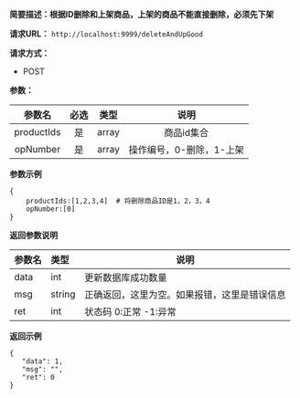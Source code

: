 **简要描述：根据ID删除和上架商品，上架的商品不能直接删除，必须先下架** 

**请求URL：** 
` http://localhost:9999/deleteAndUpGood `

**请求方式：**
- POST

**参数：** 

| 参数名 | 必选 | 类型 | 说明 |
| :----: | :----: | :----: |  :----: |
| productIds | 是 | array |商品id集合 |
| opNumber | 是 | array |操作编号，0-删除，1-上架 |


**参数示例**
``` 
{
    productIds:[1,2,3,4]  # 将删除商品ID是1，2，3，4
    opNumber:[0]
}
``` 


 **返回参数说明** 
 
|参数名|类型|说明|
|:-----  |:-----|----- |
|data| int|更新数据库成功数量|
|msg|string|正确返回，这里为空。如果报错，这里是错误信息|
|ret|int|状态码 0:正常  -1:异常|


 **返回示例**
 ``` 
 {
	"data": 1,
	"msg": "",
	"ret": 0
}
``` 